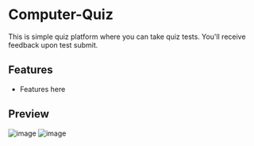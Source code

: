 # Computer-Quiz
This is simple quiz platform where you can take quiz tests. You'll receive feedback upon test submit.

## Features
* Features here

## Preview
![image](https://user-images.githubusercontent.com/50569315/128033924-7cdad5e4-960f-4180-a1f8-5b9c1cdad126.png)
![image](https://user-images.githubusercontent.com/50569315/128033859-48ccc653-5e3d-43c5-a4ae-c311f9c6f59a.png)

